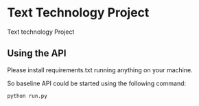 # Text Technology Project

Text technology Project

## Using the API
Please install requirements.txt running anything on your machine.

So baseline API could be started using the following command:
```python
python run.py
```
